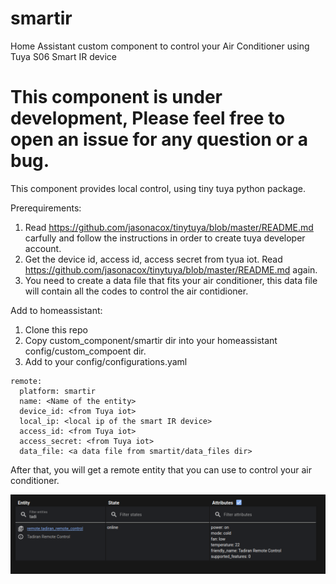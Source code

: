 # smartir
Home Assistant custom component to control your Air Conditioner using Tuya S06 Smart IR device

# This component is under development, Please feel free to open an issue for any question or a bug.


This component provides local control, using tiny tuya python package.

Prerequirements:
  1. Read https://github.com/jasonacox/tinytuya/blob/master/README.md carfully and follow the instructions in order to create tuya developer account.
  2. Get the device id, access id, access secret from tyua iot. Read https://github.com/jasonacox/tinytuya/blob/master/README.md again.
  3. You need to create a data file that fits your air conditioner, this data file will contain all the codes to control the air contidioner.

Add to homeassistant:

  1. Clone this repo
  2. Copy custom_component/smartir dir into your homeassistant config/custom_compoent dir.
  3. Add to your config/configurations.yaml
  
    remote:
      platform: smartir
      name: <Name of the entity>
      device_id: <from Tuya iot>
      local_ip: <local ip of the smart IR device>
      access_id: <from Tuya iot>
      access_secret: <from Tuya iot>
      data_file: <a data file from smartit/data_files dir>

After that, you will get a remote entity that you can use to control your air conditioner.

![screenshot of the entity](https://github.com/eyal1izhaki/smartir/blob/master/screenshots/1.png)
